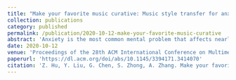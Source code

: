 ```yaml
---
title: "Make your favorite music curative: Music style transfer for anxiety reduction. "
collection: publications
category: published
permalink: /publication/2020-10-12-make-your-favorite-music-curative
abstract: 'Anxiety is the most common mental problem that affects nearly 300 million individuals worldwide. The situation is even worse recently. In clinical practice, music therapy has been used for more than forty years because of its effectiveness and few side effects in emotion regulation. This paper proposes a novel style transfer model to generate the therapeutic music according to users preference. It is widely recognized that the favorite music greatly increases the engagement of the user, hence results in much better curative effects. But in general, users can provide only one or several favorite songs, which are insufficient for the customization of therapeutic music. To address this difficulty, a new domain adaption algorithm that transfers the learning result for music genre classification to the music personalization, is designed. Targeting the joint minimization of the loss functions, three convolutional neural networks are utilized to generate the therapeutic music with only one labelled data of favorite song. The experiment on the anxiety suffers shows that the customized therapeutic music has achieved better and stable performance in anxiety reduction.'
date: 2020-10-12
venue: 'Proceedings of the 28th ACM International Conference on Multimedia'
paperurl: 'https://dl.acm.org/doi/abs/10.1145/3394171.3414070'
citation: 'Z. Hu, Y. Liu, G. Chen, S. Zhong, A. Zhang. Make your favorite music curative: Music style transfer for anxiety reduction. Proceedings of the 28th ACM International Conference on Multimedia (2020).'
---
```

